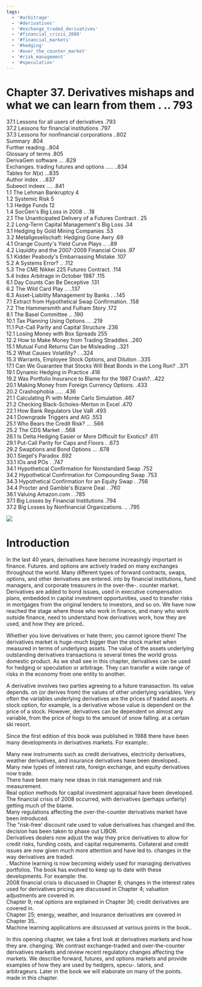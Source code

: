 ```yaml
---
tags:
  - '#arbitrage'
  - '#derivatives'
  - '#exchange_traded_derivatives'
  - '#financial_crisis_2008'
  - '#financial_markets'
  - '#hedging'
  - '#over_the_counter_market'
  - '#risk_management'
  - '#speculation'
---
```

# Chapter 37. Derivatives mishaps and what we can learn from them . .. 793  

37.1 Lessons for all users of derivatives .793   
37.2 Lessons for financial institutions .797   
37.3 Lessons for nonfinancial corporations ..802   
Summary .804   
Further reading ..804   
Glossary of terms .805   
DerivaGem software ... .829   
Exchanges. trading futures and options ..... ..834   
Tables for $N(x)$ ...835   
Author index . ..837   
Subeect indeex .... .841   
1.1 The Lehman Bankruptcy 4   
1.2 Systemic Risk 5   
1.3 Hedge Funds 12   
1.4 SocGen's Big Loss in 2008 .. .18   
2.1 The Unanticipated Delivery of a Futures Contract . 25   
2.2 Long-Term Capital Management's Big Loss .34   
3.1 Hedging by Gold Mining Companies .53   
3.2 Metallgesellschaft: Hedging Gone Awry .69   
4.1 Orange County's Yield Curve Plays .. ..89   
4.2  Liquidity and the 2007-2009 Financial Crisis .97   
5.1 Kidder Peabody's Embarrassing Mistake .107   
5.2 A Systems Error? .. .112   
5.3 The CME Nikkei 225 Futures Contract. .114   
5.4 Index Arbitrage in October 1987 .115   
6.1 Day Counts Can Be Deceptive .131   
6.2 The Wild Card Play .. ..137   
6.3 Asset-Liability Management by Banks . ..145   
7.1 Extract from Hypothetical Swap Confirmation. .158   
7.2 The Hammersmith and Fulham Story .172   
8.1 The Basel Committee .. .190   
10.1 Tax Planning Using Options ... .219   
11.1 Put-Call Parity and Capital Structure .236   
12.1 Losing Money with Box Spreads 255   
12.2 How to Make Money from Trading Straddles ..260   
15.1 Mutual Fund Returns Can be Misleading ..321   
15.2 What Causes Volatility? . ..324   
15.3 Warrants, Employee Stock Options, and Dilution ..335   
17.1 Can We Guarantee that Stocks Will Beat Bonds in the Long Run? ..371   
19.1 Dynamic Hedging in Practice .416   
19.2 Was Portfolio Insurance to Blame for the 1987 Crash?. .422   
20.1  Making Money from Foreign Currency Options. .433   
20.2 Crashophobia ..... .436   
21.1 Calculating Pi with Monte Carlo Simulation .467   
21.2  Checking Black-Scholes-Merton in Excel .470   
22.1 How Bank Regulators Use VaR .493   
24.1 Downgrade Triggers and AIG .553   
25.1 Who Bears the Credit Risk? ... .566   
25.2 The CDS Market . .568   
26.1 Is Delta Hedging Easier or More Difficult for Exotics? .611   
29.1 Put-Call Parity for Caps and Floors . .673   
29.2 Swaptions and Bond Options ... .678   
30.1 Siegel's Paradox .692   
33.1 IOs and POs . .747   
34.1 Hypothetical Confirmation for Nonstandard Swap .752   
34.2 Hypothetical Confirmation for Compounding Swap .753   
34.3 Hypothetical Confirmation for an Equity Swap . .756   
34.4 Procter and Gamble's Bizarre Deal . .760   
36.1 Valuing Amazon.com . .785   
37.1 Big Losses by Financial Institutions .794   
37.2 Big Losses by Nonfinancial Organizations. .. .795  

![](69c47875ab0fcec2401cb93139cbf6cea3bf5a7d30901d8be65d77cc76ecdb9b.jpg)  

# Introduction  

In the last 40 years, derivatives have become increasingly important in finance. Futures. and options are actively traded on many exchanges throughout the world. Many different types of forward contracts, swaps, options, and other derivatives are entered. into by financial institutions, fund managers, and corporate treasurers in the over-the-. counter market. Derivatives are added to bond issues, used in executive compensation plans, embedded in capital investment opportunities, used to transfer risks in mortgages from the original lenders to investors, and so on. We have now reached the stage where those who work in finance, and many who work outside finance, need to understand how derivatives work, how they are used, and how they are priced..  

Whether you love derivatives or hate them, you cannot ignore them! The derivatives market is huge-much bigger than the stock market when measured in terms of underlying assets. The value of the assets underlying outstanding derivatives transactions is several times the world gross domestic product. As we shall see in this chapter, derivatives can be used for hedging or speculation or arbitrage. They can transfer a wide range of risks in the economy from one entity to another.  

A derivative involves two parties agreeing to a future tranasaction. Its value depends. on (or derives from) the values of other underlying variables. Very often the variables underlying derivatives are the prices of traded assets. A stock option, for example, is a derivative whose value is dependent on the price of a stock. However, derivatives can be dependent on almost any variable, from the price of hogs to the amount of snow falling. at a certain ski resort.  

Since the first edition of this book was published in 1988 there have been many developments in derivatives markets. For example:.  

Many new instruments such as credit derivatives, electricity derivatives, weather derivatives, and insurance derivatives have been developed..   
Many new types of interest rate, foreign exchange, and equity derivatives now trade.   
There have been many new ideas in risk management and risk measurement.   
Real option methods for capital investment appraisal have been developed.   
The financial crisis of 2008 occurred, with derivatives (perhaps unfairly) getting much of the blame.   
Many regulations affecting the over-the-counter derivatives market have been introduced.   
The "risk-free' discount rate used to value derivatives has changed and the. decision has been taken to phase out LIBOR.   
Derivatives dealers now adjust the way they price derivatives to allow for credit risks, funding costs, and capital requirements. Collateral and credit issues are now given much more attention and have led to. changes in the way derivatives are traded.   
. Machine learning is now becoming widely used for managing derivatives portfolios. The book has evolved to keep up to date with these developments. For example: the.   
2008 financial crisis is discussed in Chapter 8; changes in the interest rates used for derivatives pricing are discussed in Chapter 4; valuation adjustments are covered in.   
Chapter 9; real options are explained in Chapter 36; credit derivatives are covered in.   
Chapter 25; energy, weather, and insurance derivatives are covered in Chapter 35..   
Machine learning applications are discussed at various points in the book..  

In this opening chapter, we take a first look at derivatives markets and how they are. changing. We contrast exchange-traded and over-the-counter derivatives markets and review recent regulatory changes affecting the markets. We describe forward, futures, and options markets and provide examples of how they are used by hedgers, specu-. lators, and arbitrageurs. Later in the book we will elaborate on many of the points. made in this chapter.  
